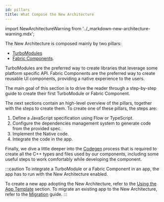 ```yaml
---
id: pillars
title: What Compose the New Architecture
---
```


import NewArchitectureWarning from '../\_markdown-new-architecture-warning.mdx';

<NewArchitectureWarning/>

The New Architecture is composed mainly by two pillars:

- [TurboModules](pillars-turbomodules)
- [Fabric Components](pillars-fabric-components).

TurboModules are the preferred way to create libraries that leverage some platform specific API. Fabric Components are the preferred way to create reusable UI components, providing a native experience to the users.

The main goal of this section is to drive the reader through a step-by-step guide to create their first TurboModule or Fabric Component.

The next sections contain an high-level overview of the pillars, together with the steps to create them. To create one of these pillars, the steps are:

1. Define a JavaScript specification using Flow or TypeScript.
1. Configure the dependencies management system to generate code from the provided spec.
1. Implement the Native code.
1. Integrate the code in the app.

Finally, we dive a little deeper into the [Codegen](pillars-codegen) process that is required to create all the C++ types and files used by our components, including some useful steps to work comfortably while developing the component.

:::caution
To integrate a TurboModule or a Fabric Component in an app, the app has to run with the New Architecture enabled.

To create a new app adopting the New Architecture, refer to the [Using the App Template](use-app-template) section.
To migrate an existing app to the New Architecture, refer to the [Migration](../new-architecture-intro) guide.
:::
